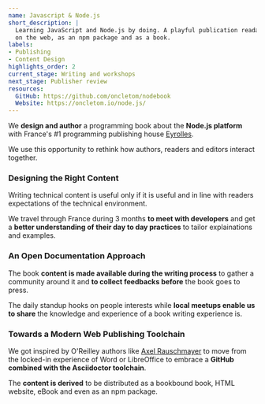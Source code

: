 ```yaml
---
name: Javascript & Node.js
short_description: |
  Learning JavaScript and Node.js by doing. A playful publication readable
  on the web, as an npm package and as a book.
labels:
- Publishing
- Content Design
highlights_order: 2
current_stage: Writing and workshops
next_stage: Publisher review
resources:
  GitHub: https://github.com/oncletom/nodebook
  Website: https://oncletom.io/node.js/
---
```


We **design and author** a programming book about the **Node.js platform** with France's #1 programming publishing house [Eyrolles][eyrolles].

We use this opportunity to rethink how authors, readers and editors interact together.

### Designing the Right Content

Writing technical content is useful only if it is useful and in line with readers expectations of the technical environment.

We travel through France during 3 months **to meet with developers** and get a **better understanding of their day to day practices** to tailor explainations and examples.

### An Open Documentation Approach

The book **content is made available during the writing process** to gather a community around it and **to collect feedbacks before** the book goes to press.

The daily standup hooks on people interests while **local meetups enable us to share** the knowledge and experience of a book writing experience is.

### Towards a Modern Web Publishing Toolchain

We got inspired by O'Reilley authors like [Axel Rauschmayer][rauschma] to move from the locked-in experience of Word or LibreOffice to embrace a **GitHub combined with the Asciidoctor toolchain**.

The **content is derived** to be distributed as a bookbound book, HTML website, eBook and even as an npm package.

[eyrolles]: https://www.eyrolles.com/
[rauschma]: http://2ality.com/
